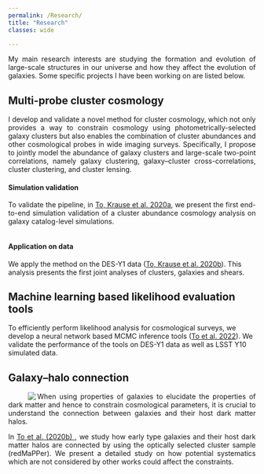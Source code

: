 ```yaml
---
permalink: /Research/
title: "Research"
classes: wide

---
```

<p align="justify">
My main research interests are studying the formation and evolution of large-scale structures in our universe and how they affect the evolution of galaxies. Some specific projects I have been working on are listed below.
</p>
<h2 id="Multi-probe cluster cosmology">Multi-probe cluster cosmology</h2>
<p align="justify">
I develop and validate a novel method for cluster cosmology, which not only provides a way to constrain cosmology using photometrically-selected galaxy clusters but also enables the combination of cluster abundances and other cosmological probes in wide imaging surveys.
 Specifically, I propose to jointly model the abundance of galaxy clusters and large-scale two-point correlations, namely galaxy clustering, galaxy–cluster cross-correlations, cluster clustering, and cluster lensing.
</p>
<h4 id="Simulation validation">Simulation validation</h4>
<p align="justify">
To validate the pipeline, in <a href="https://ui.adsabs.harvard.edu/abs/2020arXiv200810757T/abstract">To, Krause et al. 2020a</a>, we present the first end-to-end simulation validation of a cluster abundance cosmology analysis on galaxy catalog-level simulations. 
</p>
<!--<p style="font-size:80%;">-->
<a href="{{ site.url }}{{ site.baseurl }}/assets/images/floatchart.png" class="image resize" data-lightbox="image-1" data-title="Illustration of probe combination framework."><img src="{{ site.url }}{{ site.baseurl }}/assets/images/floatchart.png" alt="" /></a>

<h4 id="Application on data">Application on data</h4>
We apply the method on the DES-Y1 data (<a href="https://ui.adsabs.harvard.edu/abs/2021PhRvL.126n1301T/abstract">To, Krause et al. 2020b</a>). This analysis presents the first joint analyses of clusters, galaxies and shears. 
<a href="{{ site.url }}{{ site.baseurl }}/assets/images/4x2pt_N.png" class="image resize" data-lightbox="image-1" data-title="Cosmological constraints from joint analysis of clusters, galaxies, and shears."><img src="{{ site.url }}{{ site.baseurl }}/assets/images/4x2pt_N.png" alt="" /></a>

<h2 id ="Machine learning based likelihood evaluation tools"> Machine learning based likelihood evaluation tools </h2>
To efficiently perform likelihood analysis for cosmological surveys, we develop a neural network based MCMC inference tools (<a href="https://ui.adsabs.harvard.edu/abs/2023JCAP...01..016T/abstract">To et al. 2022</a>). We validate the performance of the tools on DES-Y1 data as well as LSST Y10 simulated data.  



<h2 id="Multi-probe cluster cosmology">Galaxy–halo connection</h2>
<div class="square">
   <figure style="width: 500px" class="align-right">
   <a href="{{ site.url }}{{ site.baseurl }}/assets/images/CLF.png" class="image resize" data-lightbox="image-1" data-title="Illustration of probe combination framework."><img src="{{ site.url }}{{ site.baseurl }}/assets/images/CLF.png" align="left"></a>
   </figure>
<p align="justify">
When  using  properties  of  galaxies  to  elucidate  the  properties  of  dark  matter  and  hence to  constrain  cosmological  parameters,  it  is  crucial  to  understand  the  connection  between galaxies and their host dark matter halos. 
</p>

<p align="justify">
In <a href="https://ui.adsabs.harvard.edu/abs/2020ApJ...897...15T/abstract"> To et al. (2020b) </a>, we study how early type galaxies and their host dark matter halos are connected by using the optically selected cluster sample (redMaPPer). We present a detailed study on how potential systematics which are not considered by other works could affect the constraints. 
</p>
</div>
